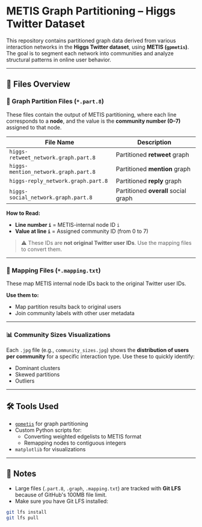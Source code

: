 # METIS Graph Partitioning – Higgs Twitter Dataset

This repository contains partitioned graph data derived from various interaction networks in the **Higgs Twitter dataset**, using **METIS (`gpmetis`)**. The goal is to segment each network into communities and analyze structural patterns in online user behavior.

---

## 📁 Files Overview

### 🔹 Graph Partition Files (`*.part.8`)
These files contain the output of METIS partitioning, where each line corresponds to a **node**, and the value is the **community number (0–7)** assigned to that node.

| File Name                                 | Description                          |
|------------------------------------------|--------------------------------------|
| `higgs-retweet_network.graph.part.8`     | Partitioned **retweet** graph        |
| `higgs-mention_network.graph.part.8`     | Partitioned **mention** graph        |
| `higgs-reply_network.graph.part.8`       | Partitioned **reply** graph          |
| `higgs-social_network.graph.part.8`      | Partitioned **overall** social graph |

**How to Read:**
- **Line number `i`** = METIS-internal node ID `i`
- **Value at line `i`** = Assigned community ID (from 0 to 7)

> ⚠️ These IDs are **not original Twitter user IDs**. Use the mapping files to convert them.

---

### 🔹 Mapping Files (`*.mapping.txt`)
These map METIS internal node IDs back to the original Twitter user IDs.

**Use them to:**
- Map partition results back to original users
- Join community labels with other user metadata

---

### 📊 Community Sizes Visualizations
Each `.jpg` file (e.g., `community_sizes.jpg`) shows the **distribution of users per community** for a specific interaction type. Use these to quickly identify:

- Dominant clusters
- Skewed partitions
- Outliers

---

## 🛠 Tools Used

- [`gpmetis`](https://metis.readthedocs.io/en/latest/) for graph partitioning
- Custom Python scripts for:
  - Converting weighted edgelists to METIS format
  - Remapping nodes to contiguous integers
- `matplotlib` for visualizations

---

## 📌 Notes

- Large files (`.part.8`, `.graph`, `.mapping.txt`) are tracked with **Git LFS** because of GitHub's 100MB file limit.
- Make sure you have Git LFS installed:

```bash
git lfs install
git lfs pull
